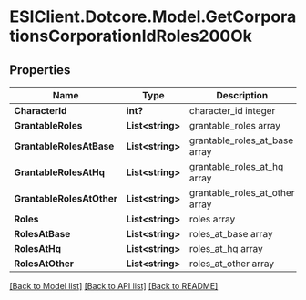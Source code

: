 # ESIClient.Dotcore.Model.GetCorporationsCorporationIdRoles200Ok
## Properties

Name | Type | Description | Notes
------------ | ------------- | ------------- | -------------
**CharacterId** | **int?** | character_id integer | 
**GrantableRoles** | **List&lt;string&gt;** | grantable_roles array | [optional] 
**GrantableRolesAtBase** | **List&lt;string&gt;** | grantable_roles_at_base array | [optional] 
**GrantableRolesAtHq** | **List&lt;string&gt;** | grantable_roles_at_hq array | [optional] 
**GrantableRolesAtOther** | **List&lt;string&gt;** | grantable_roles_at_other array | [optional] 
**Roles** | **List&lt;string&gt;** | roles array | [optional] 
**RolesAtBase** | **List&lt;string&gt;** | roles_at_base array | [optional] 
**RolesAtHq** | **List&lt;string&gt;** | roles_at_hq array | [optional] 
**RolesAtOther** | **List&lt;string&gt;** | roles_at_other array | [optional] 

[[Back to Model list]](../README.md#documentation-for-models) [[Back to API list]](../README.md#documentation-for-api-endpoints) [[Back to README]](../README.md)

